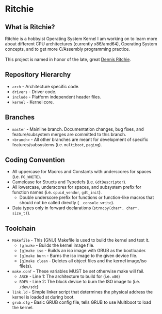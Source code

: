 # Ritchie

## What is Ritchie?
Ritchie is a hobbyist Operating System Kernel I am working on to learn more about different CPU architectures (currently x86/amd64), Operating System concepts, and to get more C/Assembly programming practice.<br/>
<br/>
This project is named in honor of the late, great [Dennis Ritchie][dmr].

## Repository Hierarchy
- `arch` - Architecture specific code.
- `drivers` - Driver code.
- `include` - Platform independent header files.
- `kernel` - Kernel core.

## Branches
- `master` - Mainline branch. Documentation changes, bug fixes, and feature/subsystem merges are committed to this branch.
- `<branch>` - All other branches are meant for development of specific features/subsystems (i.e. `multiboot`, `paging`).

## Coding Convention
- All uppercase for Macros and Constants with underscores for spaces (i.e. `FG_WHITE`).
- Camelcase for Structs and Typedefs (i.e. `GdtDescriptor`).
- All lowercase, underscores for spaces, and subsystem prefix for function names (i.e. `cpuid_vendor`, `gdt_init`).
   - Double underscore prefix for functions or function-like macros that should not be called directly (`__console_write`).
- Data types only in forward declarations (`strncpy(char*, char*, size_t)`).

## Toolchain
- `Makefile` - This [GNU] Makefile is used to build the kernel and test it.
  - `[g]make` - Builds the kernel image file.
  - `[g]make iso` - Builds an iso image with GRUB as the bootloader.
  - `[g]make burn` - Burns the iso image to the given device file.
  - `[g]make clean` - Deletes all object files and the kernel image/iso file(s).
- `make.conf` - These variables MUST be set otherwise make will fail.
  - `ARCH` - Line 1: The architecture to build for (i.e. `x86`)
  - `BDEV` - Line 2: The block device to burn the ISO image to (i.e. `/dev/sdc`)
- `link.ld` - Simple linker script that determines the physical address the kernel is loaded at during boot.
- `grub.cfg` - Basic GRUB config file, tells GRUB to use Multiboot to load the kernel.

[dmr]: http://en.wikipedia.org/wiki/Dennis_Ritchie
